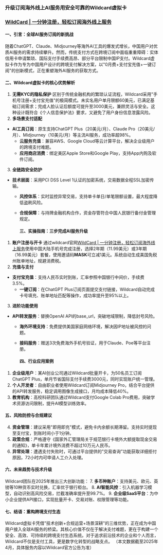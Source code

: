 ### 升级订阅海外线上AI服务用安全可靠的Wildcard虚拟卡

### [WildCard | 一分钟注册，轻松订阅海外线上服务](https://bewildcard.com/i/MASK)

#### 一、引言：全球AI服务订阅的新挑战

随着ChatGPT、Claude、Midjourney等海外AI工具的爆发式增长，中国用户对优质AI服务的需求持续攀升。然而，传统支付方式在跨境订阅中面临重重障碍：实体信用卡申请繁琐、国际支付手续费高昂、部分平台限制中国IP支付。Wildcard虚拟卡作为专为中国用户设计的跨境支付解决方案，以"0月费+支付宝充值+一键订阅"的创新模式，正在重塑海外AI服务的获取方式。

#### 二、Wildcard虚拟卡的核心优势解析

1. **无需KYC的隐私保护** 
  区别于传统金融机构的繁琐认证流程，Wildcard采用"手机号注册+支付宝充值"的极简模式。未实名用户单月限额60美元，已满足基础订阅需求；完成人脸认证后额度可提升至3000美元，兼顾灵活与安全。这种设计既符合《个人信息保护法》要求，又避免了用户身份信息泄露风险。
2. **多场景支付适配**

- **AI工具订阅**：原生支持ChatGPT Plus（20美元/月）、Claude Pro（20美元/月）、Midjourney（10美元/月）等主流AI服务，成功率超98%。
  - **云服务充值**：兼容AWS、Google Cloud等云计算平台，解决企业级用户的跨境支付难题。
  - **应用商店消费**：绑定美区Apple Store和Google Play，支持App内购及软件订阅。

3. **全链路安全防护**

- **技术层面**：采用PCI DSS Level 1认证的加密系统，交易数据全程SSL加密传输。
  - **风控体系**：实时监控异常交易，支持单卡单日/单笔限额设置，最大程度降低盗刷风险。
  - **合规保障**：与持牌金融机构合作，资金存管符合中国人民银行备付金管理规定。
    
    #### 三、实操指南：三步完成AI服务升级
    

1. **账户注册与开卡** 
  通过wildcard官网[WildCard | 一分钟注册，轻松订阅海外线上服务](https://bewildcard.com/i/MASK)使用中国大陆手机号完成注册，选择2年期（11.99美元）或3年期（16.99美元）套餐，使用邀请码**MASK**可立减1美元。系统自动生成美国免税州账单地址，规避消费税。
2. **充值与支付**

- **支付宝充值**：支持人民币实时到账，汇率参照中国银行中间价，手续费3.5%。
  - **一键订阅**：在ChatGPT Plus订阅页面提交支付链接，Wildcard自动完成卡号填充、账单地址匹配等操作，成功率提升至95%以上。

3. **进阶功能使用**

- **API转发服务**：替换OpenAI API的base_url，突破地域限制，降低封号风险。
  - **海外环境支持**：免费提供美国家庭网络环境，解决因IP地址被风控的问题。
  - **接码服务**：赠送3次免费海外手机号验证，用于Claude、Poe等平台注册。
    
    #### 四、行业应用案例
    

1. **企业级用户**：某AI创业公司通过Wildcard批量开卡，为50名员工订阅ChatGPT Plus，单月节省国际支付手续费3000元，同时实现账户统一管理。
2. **个人开发者**：自由职业者使用Wildcard订阅Midjourney Pro，结合平台提供的API转发服务，稳定调用图像生成接口，月均成本降低40%。
3. **教育机构**：高校科研团队通过Wildcard支付Google Colab Pro费用，突破学术资源访问限制，提升AI模型训练效率。
  
  #### 五、风险防控与合规建议
  
4. **资金管理**：建议采用"即用即充"模式，避免卡内余额长期滞留。支持实时提现至支付宝，到账时间小于1分钟。
5. **政策合规**：严格遵守《国家外汇管理局关于规范银行卡境外大额提取现金交易的通知》，单卡年累计境外消费不超过10万元人民币。
6. **异常处理**：遭遇支付失败时，可通过平台提供的"交易查询"功能获取详细拒付原因，72小时内可申请人工介入处理。
  
  #### 六、未来趋势与技术升级
  
  Wildcard团队在2025年推出三大创新功能：
7. **多币种账户**：支持美元、欧元、英镑等10种货币实时兑换，汇率优于银行柜台。
8. **AI智能风控**：引入机器学习模型，自动识别高风险交易，拦截准确率提升至99.7%。
9. **企业级SaaS平台**：为中小企业提供API接口，实现批量开卡、交易对账、权限管理等功能。
  
  #### 七、结语：重构跨境支付生态
  
  Wildcard虚拟卡凭借"技术创新+合规运营+场景深耕"的三维优势，正在成为中国用户接入全球AI服务的桥梁。其核心价值不仅在于解决支付难题，更在于构建一个安全、高效、可持续的跨境支付生态系统。对于追求前沿技术的企业和个人而言，Wildcard不仅是支付工具，更是数字化转型的战略支点。
  （本文数据截至2025年4月，具体服务内容以Wildcard官方公告为准）
